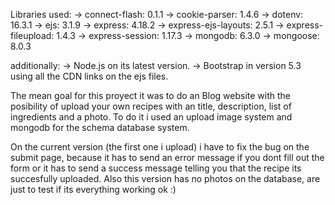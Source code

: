 Libraries used:
-> connect-flash: 0.1.1
-> cookie-parser: 1.4.6
-> dotenv: 16.3.1
-> ejs: 3.1.9
-> express: 4.18.2
-> express-ejs-layouts: 2.5.1
-> express-fileupload: 1.4.3
-> express-session: 1.17.3
-> mongodb: 6.3.0
-> mongoose: 8.0.3

additionally:
-> Node.js on its latest version.
-> Bootstrap in version 5.3 using all the CDN links on the ejs files.

The mean goal for this proyect it was to do an Blog website with the posibility of upload your own recipes with an title, description, list of ingredients and a photo.
To do it i used an upload image system and mongodb for the schema database system.

On the current version (the first one i upload) i have to fix the bug on the submit page, because it has to send an error message if you dont fill out the form or it has to send a success message telling you that the recipe its succesfully uploaded.
Also this version has no photos on the database, are just to test if its everything  working ok :)
